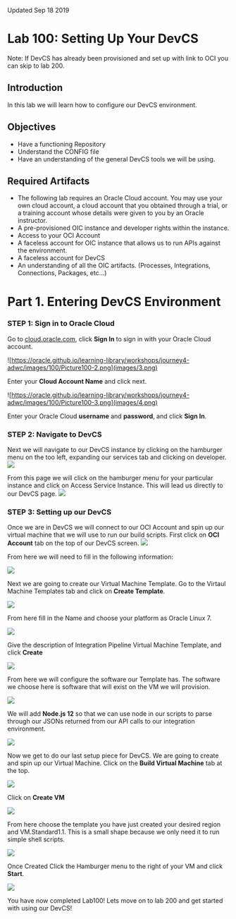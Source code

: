 Updated Sep 18 2019

# Lab 100: Setting Up Your DevCS
Note: If DevCS has already been provisioned and set up with link to OCI you can skip to lab 200.

## Introduction
 In this lab we will learn how to configure our DevCS environment.

## Objectives
- Have a functioning Repository
- Understand the CONFIG file
- Have an understanding of the general DevCS tools we will be using.



Required Artifacts
------------------

-   The following lab requires an Oracle Cloud account. You may use your own cloud account, a cloud account that you obtained through a trial, or a training account whose details were given to you by an Oracle instructor.
- A pre-provisioned OIC instance and developer rights within the instance.
- Access to your OCI Account
- A faceless account for OIC instance that allows us to run APIs against the environment.
- A faceless account for DevCS
- An understanding of all the OIC artifacts. (Processes, Integrations, Connections, Packages, etc...)


Part 1. Entering DevCS Environment
====================================

### STEP 1: Sign in to Oracle Cloud

 Go to [cloud.oracle.com](https://cloud.oracle.com/), click **Sign In** to sign in with your Oracle Cloud account.

 ![https://oracle.github.io/learning-library/workshops/journey4-adwc/images/100/Picture100-2.png](images/3.png)

 Enter your **Cloud Account Name** and click next.

![https://oracle.github.io/learning-library/workshops/journey4-adwc/images/100/Picture100-3.png](images/4.png)

 Enter your Oracle Cloud **username** and **password**, and click **Sign In**.



### STEP 2: Navigate to DevCS
Next we will navigate to our DevCS instance by clicking on the hamburger menu on the too left, expanding our services tab and clicking on developer.
![](images/5.png)

From this page we will click on the hamburger menu for your particular instance and click on Access Service Instance. This will lead us directly to our DevCS page.
![](images/6.png)

### STEP 3: Setting up our DevCS
Once we are in DevCS we will connect to our OCI Account and spin up our virtual machine that we will use to run our build scripts. First click on **OCI Account** tab on the top of our DevCS screen.
![](images/7.png)

From here we will need to fill in the following information:

![](images/8.png)

Next we are going to create our Virtual Machine Template. Go to the Virtaul Machine Templates tab and click on **Create Template**. 

![](images/9.png)

From here fill in the Name and choose your platform as Oracle Linux 7. 

![](images/10.png)

Give the description of Integration Pipeline Virtual Machine Template, and click **Create**

![](images/11.png)

From here we will configure the software our Template has. The software we choose here is software that will exist on the VM we will provision.

![](images/12.png)

We will add **Node.js 12** so that we can use node in our scripts to parse through our JSONs returned from our API calls to our integration environment.

![](images/13.png)

Now we get to do our last setup piece for DevCS. We are going to create and spin up our Virtual Machine. Click on the **Build Virtual Machine** tab at the top.

![](images/14.png)

Click on **Create VM**

![](images/15.png)

From here choose the template you have just created your desired region and VM.Standard1.1. This is a small shape because we only need it to run simple shell scripts.

![](images/16.png)

Once Created Click the Hamburger menu to the right of your VM and click **Start**.

![](images/17.png)

You have now completed Lab100! Lets move on to lab 200 and get started with using our DevCS!